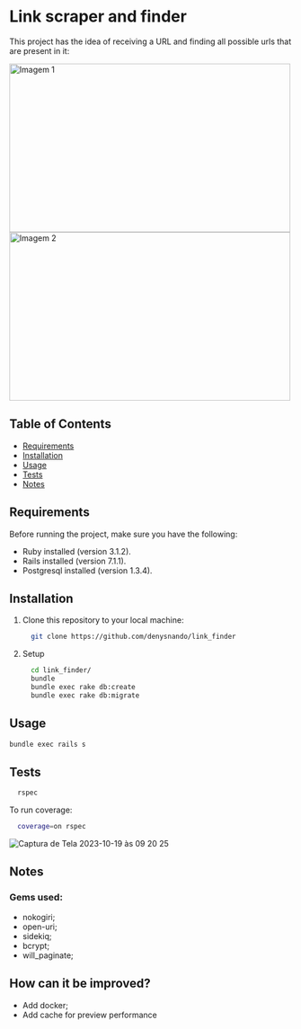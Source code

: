 # Link scraper and finder

This project has the idea of receiving a URL and finding all possible urls that are present in it:


<div>
  <img src="https://github.com/denysnando/link_finder/assets/3411874/fea6ae14-0fb4-4e2d-8aec-1d64096ae296" alt="Imagem 1" style="width: 500px; height: 300px;">
  <img src="https://github.com/denysnando/link_finder/assets/3411874/892b5c78-fa7d-40d4-b616-9e68c026141b" alt="Imagem 2" style="width: 500px; height: 300px;">
</div>

## Table of Contents

- [Requirements](#requirements)
- [Installation](#installation)
- [Usage](#usage)
- [Tests](#Tests)
- [Notes](#Notes)

## Requirements

Before running the project, make sure you have the following:

- Ruby installed (version 3.1.2).
- Rails installed (version 7.1.1).
- Postgresql installed (version 1.3.4).

## Installation

1. Clone this repository to your local machine:

   ```bash
     git clone https://github.com/denysnando/link_finder
   ```
2. Setup
   ```bash
     cd link_finder/
     bundle
     bundle exec rake db:create
     bundle exec rake db:migrate
   ```

## Usage
  ```bash
  bundle exec rails s
  ```

## Tests
   ```bash
     rspec
   ```

To run coverage:
```bash
  coverage=on rspec
```

 

![Captura de Tela 2023-10-19 às 09 20 25](https://github.com/denysnando/link_finder/assets/3411874/ebbe39f7-c319-4f52-8856-e39da6c04e81)

## Notes
   ### Gems used:

   - nokogiri;
   - open-uri;
   - sidekiq;
   - bcrypt;
   - will_paginate;


## How can it be improved?
- Add docker;
- Add cache for preview performance
